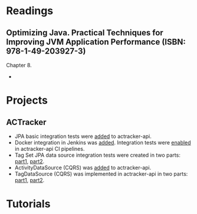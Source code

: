 # Readings

## Optimizing Java. Practical Techniques for Improving JVM Application Performance (ISBN: 978-1-49-203927-3)

Chapter 8.

-

# Projects

## ACTracker

- JPA basic integration tests were [added](https://github.com/marcinciapa/actracker-api/pull/115) to actracker-api.
- Docker integration in Jenkins was [added](https://github.com/marcinciapa/equino-kubernetes/pull/3). Integration tests
  were [enabled](https://github.com/marcinciapa/actracker-api/pull/116) in actracker-api CI pipelines.
- Tag Set JPA data source integration tests were created in two
  parts: [part1](https://github.com/marcinciapa/actracker-api/pull/117), [part2](https://github.com/marcinciapa/actracker-api/pull/118).
- ActivityDataSource (CQRS) was [added](https://github.com/marcinciapa/actracker-api/pull/120) to actracker-api.
- TagDataSource (CQRS) was implemented in actracker-api in two parts:
  [part1](https://github.com/marcinciapa/actracker-api/pull/123), [part2](https://github.com/marcinciapa/actracker-api/pull/125).

# Tutorials

